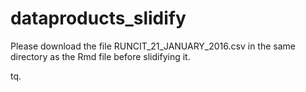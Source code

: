 # dataproducts_slidify

Please download the file RUNCIT_21_JANUARY_2016.csv in the same directory as the Rmd file before slidifying it.

tq.
